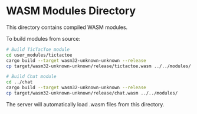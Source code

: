 # WASM Modules Directory

This directory contains compiled WASM modules. 

To build modules from source:

```bash
# Build TicTacToe module
cd user_modules/tictactoe
cargo build --target wasm32-unknown-unknown --release
cp target/wasm32-unknown-unknown/release/tictactoe.wasm ../../modules/

# Build Chat module  
cd ../chat
cargo build --target wasm32-unknown-unknown --release
cp target/wasm32-unknown-unknown/release/chat.wasm ../../modules/
```

The server will automatically load .wasm files from this directory.

